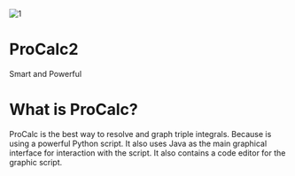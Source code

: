 ![1](https://user-images.githubusercontent.com/75335038/203436522-d74389ff-e4f2-48b9-a723-005ce1f7d4f0.png)
# ProCalc2
Smart and Powerful

# What is ProCalc?

ProCalc is the best way to resolve and graph triple integrals.
Because is using a powerful Python script. It also uses Java as the main graphical interface for interaction with the script.
It also contains a code editor for the graphic script.
